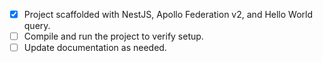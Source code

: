 - [x] Project scaffolded with NestJS, Apollo Federation v2, and Hello World query.
- [ ] Compile and run the project to verify setup.
- [ ] Update documentation as needed.

